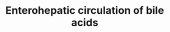 ---
annotations:
- id: PW:0000834
  parent: regulatory pathway
  type: Pathway Ontology
  value: bile acid transport pathway
authors:
- DeSl
description: Enterohepatic circulation of bile acids showing the individual transport
  proteins in hepatocytes, ileocytes (ileal enterocytes), and renal proximal tubule
  cells. The reactions depicted in this pathway provide a continuous supply of bile
  acids, which are required for the digestion of food. This transport system also
  reduces fecal and urinary bile acid loss, while also restricting these potentially
  cytotoxic compounds to reach intestinal and hepatobiliary compartments.
last-edited: 2023-07-12
organisms:
- Homo sapiens
redirect_from:
- /index.php/Pathway:WP5396
- /instance/WP5396
- /instance/WP5396_r126992
revision: r126992
schema-jsonld:
- '@context': https://schema.org/
  '@id': https://wikipathways.github.io/pathways/WP5396.html
  '@type': Dataset
  creator:
    '@type': Organization
    name: WikiPathways
  description: Enterohepatic circulation of bile acids showing the individual transport
    proteins in hepatocytes, ileocytes (ileal enterocytes), and renal proximal tubule
    cells. The reactions depicted in this pathway provide a continuous supply of bile
    acids, which are required for the digestion of food. This transport system also
    reduces fecal and urinary bile acid loss, while also restricting these potentially
    cytotoxic compounds to reach intestinal and hepatobiliary compartments.
  keywords:
  - ASBT
  - ATP
  - BA
  - BSEP
  - Bile Acids
  - G-BA
  - 'Glucuronide (U) conjugatedbile acids (BA) : U-BA'
  - H-BA
  - ILBP
  - MDR1
  - MRP2
  - MRP3
  - MRP4
  - NTCP
  - Na+
  - OATP1B1
  - OATP1B3
  - OSTα
  - OSTβ
  - S-BA
  - 'Sulfate (S) conjugatedbile acids (BA) : S-BA'
  - T-BA
  - U-BA
  - 'glycine (G) conjugated bile acids (BA) : G-BA'
  - 'hydroxylation (H) conjugatedbile acids (BA) : H-BA'
  - 'taurine (T) conjugated bile acids (BA) : T-BA'
  license: CC0
  name: Enterohepatic circulation of bile acids
seo: CreativeWork
title: Enterohepatic circulation of bile acids
wpid: WP5396
---